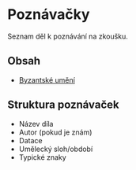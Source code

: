 # Poznávačky

Seznam děl k poznávání na zkoušku.

## Obsah
- [Byzantské umění](byzanc.md)

## Struktura poznávaček
- Název díla
- Autor (pokud je znám)
- Datace
- Umělecký sloh/období
- Typické znaky
